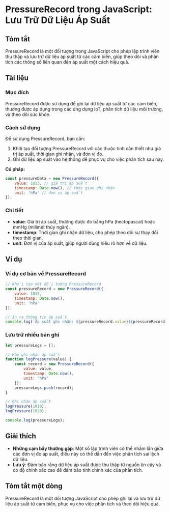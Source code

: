 <!--
Meta Description: # PressureRecord trong JavaScript: Lưu Trữ Dữ Liệu Áp Suất ## Tóm tắt PressureRecord là một đối tượng trong JavaScript cho phép lập trình viên thu thậ...
Meta Keywords: suất, pressurerecord, liệu, ghi, value
-->

# PressureRecord trong JavaScript: Lưu Trữ Dữ Liệu Áp Suất

## Tóm tắt
PressureRecord là một đối tượng trong JavaScript cho phép lập trình viên thu thập và lưu trữ dữ liệu áp suất từ các cảm biến, giúp theo dõi và phân tích các thông số liên quan đến áp suất một cách hiệu quả.

## Tài liệu
### Mục đích
PressureRecord được sử dụng để ghi lại dữ liệu áp suất từ các cảm biến, thường được áp dụng trong các ứng dụng IoT, phân tích dữ liệu môi trường, và theo dõi sức khỏe.

### Cách sử dụng
Để sử dụng PressureRecord, bạn cần:

1. Khởi tạo đối tượng PressureRecord với các thuộc tính cần thiết như giá trị áp suất, thời gian ghi nhận, và đơn vị đo.
2. Ghi dữ liệu áp suất vào hệ thống để phục vụ cho việc phân tích sau này.

**Cú pháp:**
```javascript
const pressureData = new PressureRecord({
    value: 1013, // giá trị áp suất
    timestamp: Date.now(), // thời gian ghi nhận
    unit: 'hPa' // đơn vị áp suất
});
```

### Chi tiết
- **value**: Giá trị áp suất, thường được đo bằng hPa (hectopascal) hoặc mmHg (milimét thủy ngân).
- **timestamp**: Thời gian ghi nhận dữ liệu, cho phép theo dõi sự thay đổi theo thời gian.
- **unit**: Đơn vị của áp suất, giúp người dùng hiểu rõ hơn về dữ liệu.

## Ví dụ
### Ví dụ cơ bản về PressureRecord
```javascript
// Khởi tạo một đối tượng PressureRecord
const pressureRecord = new PressureRecord({
    value: 1015,
    timestamp: Date.now(),
    unit: 'hPa'
});

// In ra thông tin áp suất
console.log(`Áp suất ghi nhận: ${pressureRecord.value}${pressureRecord.unit} tại thời điểm ${new Date(pressureRecord.timestamp)}`);
```

### Lưu trữ nhiều bản ghi
```javascript
let pressureLogs = [];

// Hàm ghi nhận áp suất
function logPressure(value) {
    const record = new PressureRecord({
        value: value,
        timestamp: Date.now(),
        unit: 'hPa'
    });
    pressureLogs.push(record);
}

// Ghi nhận áp suất
logPressure(1010);
logPressure(1020);

console.log(pressureLogs);
```

## Giải thích
- **Những cạm bẫy thường gặp**: Một số lập trình viên có thể nhầm lẫn giữa các đơn vị đo áp suất, điều này có thể dẫn đến việc phân tích sai lệch dữ liệu.
- **Lưu ý**: Đảm bảo rằng dữ liệu áp suất được thu thập từ nguồn tin cậy và có độ chính xác cao để đảm bảo tính chính xác của phân tích.

## Tóm tắt một dòng
PressureRecord là một đối tượng JavaScript cho phép ghi lại và lưu trữ dữ liệu áp suất từ cảm biến, phục vụ cho việc phân tích và theo dõi hiệu quả.